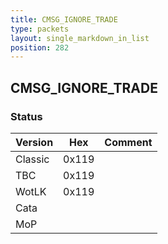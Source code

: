 ```yaml
---
title: CMSG_IGNORE_TRADE
type: packets
layout: single_markdown_in_list
position: 282
---
```


## CMSG_IGNORE_TRADE

### Status

Version    | Hex        | Comment
---------- | ---------- | ---------- 
Classic    | 0x119      |
TBC        | 0x119      |
WotLK      | 0x119      |
Cata       |            |
MoP        |            |